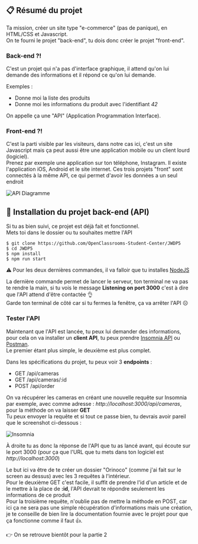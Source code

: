 ## 📋 Résumé du projet

Ta mission, créer un site type "e-commerce" (pas de panique), en HTML/CSS et Javascript.  
On te fourni le projet "back-end", tu dois donc créer le projet "front-end".  

### Back-end ?!

C'est un projet qui n'a pas d'interface graphique, il attend qu'on lui demande des informations et il répond ce qu'on lui demande.  

Exemples :

- Donne moi la liste des produits
- Donne moi les informations du produit avec l'identifiant _42_

On appelle ça une "API" (Application Programmation Interface).

### Front-end ?!

C'est la parti visible par les visiteurs, dans notre cas ici, c'est un site Javascript mais ça peut aussi être une application mobile ou un client lourd (logiciel).  
Prenez par exemple une application sur ton téléphone, Instagram. Il existe l'application iOS, Android et le site internet. Ces trois projets "front" sont connectés à la même API, ce qui permet d'avoir les données a un seul endroit

![API Diagramme](resources/api_diagram.png)

## 🔧 Installation du projet back-end (API)

Si tu as bien suivi, ce projet est déjà fait et fonctionnel.  
Mets toi dans le dossier ou tu souhaites mettre l'API

```shell
$ git clone https://github.com/OpenClassrooms-Student-Center/JWDP5
$ cd JWDP5  
$ npm install  
$ npm run start
```

⚠️ Pour les deux dernières commandes, il va falloir que tu installes [NodeJS](https://nodejs.org/fr/) 

La dernière commande permet de lancer le serveur, ton terminal ne va pas te rendre la main, si tu vois le message **Listening on port 3000** c'est à dire que l'API attend d'être contactée 👌  
Garde ton terminal de côté car si tu fermes la fenêtre, ça va arrêter l'API ☹️

### Tester l'API

Maintenant que l'API est lancée, tu peux lui demander des informations, pour cela on va installer un **client API**, tu peux prendre [Insomnia API](https://insomnia.rest/) ou [Postman](https://www.postman.com/).  
Le premier étant plus simple, le deuxième est plus complet.

Dans les spécifications du projet, tu peux voir 3 **endpoints** :

- GET /api/cameras
- GET /api/cameras/:id
- POST /api/order

On va récupérer les cameras en créant une nouvelle requête sur Insomnia par exemple, avec comme adresse : _http://localhost:3000/api/cameras_, pour la méthode on va laisser **GET**  
Tu peux envoyer la requête et si tout ce passe bien, tu devrais avoir pareil que le screenshot ci-dessous :

![Insomnia](resources/insomnia_1.jpg)

À droite tu as donc la réponse de l'API que tu as lancé avant, qui écoute sur le port 3000 (pour ça que l'URL que tu mets dans ton logiciel est _http://localhost:3000_)

Le but ici va être de te créer un dossier "Orinoco" (comme j'ai fait sur le screen au dessus) avec les 3 requêtes à l'intérieur.  
Pour le deuxième GET c'est facile, il suffit de prendre l'id d'un article et de le mettre à la place de **:id**, l'API devrait te répondre seulement les informations de ce produit  
Pour la troisième requête, n'oublie pas de mettre la méthode en POST, car ici ça ne sera pas une simple récupération d'informations mais une création, je te conseille de bien lire la documentation fournie avec le projet pour que ça fonctionne comme il faut 👍.

👉 On se retrouve bientôt pour la partie 2 